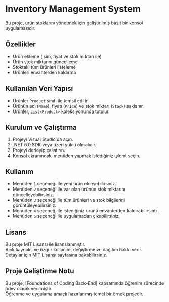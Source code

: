 # Inventory Management System

Bu proje, ürün stoklarını yönetmek için geliştirilmiş basit bir konsol uygulamasıdır.

## Özellikler

- Ürün ekleme (isim, fiyat ve stok miktarı ile)
- Ürün stok miktarını güncelleme
- Stoktaki tüm ürünleri listeleme
- Ürünleri envanterden kaldırma

## Kullanılan Veri Yapısı

- Ürünler `Product` sınıfı ile temsil edilir.
- Ürünün adı (`Name`), fiyatı (`Price`) ve stok miktarı (`Stock`) saklanır.
- Ürünler, `List<Product>` koleksiyonunda tutulur.

## Kurulum ve Çalıştırma

1. Projeyi Visual Studio'da açın.
2. .NET 6.0 SDK veya üzeri yüklü olmalıdır.
3. Projeyi derleyip çalıştırın.
4. Konsol ekranındaki menüden yapmak istediğiniz işlemi seçin.

## Kullanım

- Menüden `1` seçeneği ile yeni ürün ekleyebilirsiniz.
- Menüden `2` seçeneği ile var olan ürünün stok miktarını güncelleyebilirsiniz.
- Menüden `3` seçeneği ile tüm ürünleri ve stok bilgilerini görüntüleyebilirsiniz.
- Menüden `4` seçeneği ile istediğiniz ürünü envanterden kaldırabilirsiniz.
- Menüden `5` seçeneği ile uygulamadan çıkabilirsiniz.

## Lisans

Bu proje MIT Lisansı ile lisanslanmıştır.  
Açık kaynaklı ve özgür kullanım, değiştirme ve dağıtım hakkı verir.  
Detaylar için [MIT Lisansı](https://opensource.org/licenses/MIT) sayfasına bakabilirsiniz.

## Proje Geliştirme Notu

Bu proje, [Foundations of Coding Back-End] kapsamında öğrenim sürecinde ödev olarak verilmiştir.  
Öğrenme ve uygulama amaçlı hazırlanmış temel bir örnek projedir.
